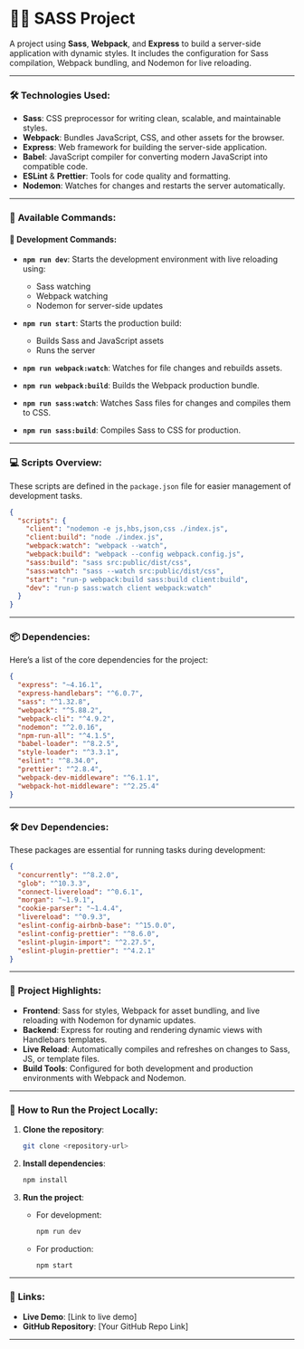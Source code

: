
# 🧑‍💻 **SASS Project**

A project using **Sass**, **Webpack**, and **Express** to build a server-side application with dynamic styles. It includes the configuration for Sass compilation, Webpack bundling, and Nodemon for live reloading.

---

### 🛠️ **Technologies Used:**
- **Sass**: CSS preprocessor for writing clean, scalable, and maintainable styles.
- **Webpack**: Bundles JavaScript, CSS, and other assets for the browser.
- **Express**: Web framework for building the server-side application.
- **Babel**: JavaScript compiler for converting modern JavaScript into compatible code.
- **ESLint** & **Prettier**: Tools for code quality and formatting.
- **Nodemon**: Watches for changes and restarts the server automatically.

---

### 🔧 **Available Commands:**

#### 🚀 **Development Commands:**
- **`npm run dev`**: Starts the development environment with live reloading using:
  - Sass watching
  - Webpack watching
  - Nodemon for server-side updates
  
- **`npm run start`**: Starts the production build:
  - Builds Sass and JavaScript assets
  - Runs the server
  
- **`npm run webpack:watch`**: Watches for file changes and rebuilds assets.
- **`npm run webpack:build`**: Builds the Webpack production bundle.
- **`npm run sass:watch`**: Watches Sass files for changes and compiles them to CSS.
- **`npm run sass:build`**: Compiles Sass to CSS for production.

---

### 💻 **Scripts Overview:**
These scripts are defined in the `package.json` file for easier management of development tasks.

```json
{
  "scripts": {
    "client": "nodemon -e js,hbs,json,css ./index.js",
    "client:build": "node ./index.js",
    "webpack:watch": "webpack --watch",
    "webpack:build": "webpack --config webpack.config.js",
    "sass:build": "sass src:public/dist/css",
    "sass:watch": "sass --watch src:public/dist/css",
    "start": "run-p webpack:build sass:build client:build",
    "dev": "run-p sass:watch client webpack:watch"
  }
}
```

---

### 📦 **Dependencies:**

Here’s a list of the core dependencies for the project:

```json
{
  "express": "~4.16.1",
  "express-handlebars": "^6.0.7",
  "sass": "^1.32.8",
  "webpack": "^5.88.2",
  "webpack-cli": "^4.9.2",
  "nodemon": "^2.0.16",
  "npm-run-all": "^4.1.5",
  "babel-loader": "^8.2.5",
  "style-loader": "^3.3.1",
  "eslint": "^8.34.0",
  "prettier": "^2.8.4",
  "webpack-dev-middleware": "^6.1.1",
  "webpack-hot-middleware": "^2.25.4"
}
```

---

### 🛠️ **Dev Dependencies:**
These packages are essential for running tasks during development:

```json
{
  "concurrently": "^8.2.0",
  "glob": "^10.3.3",
  "connect-livereload": "^0.6.1",
  "morgan": "~1.9.1",
  "cookie-parser": "~1.4.4",
  "livereload": "^0.9.3",
  "eslint-config-airbnb-base": "^15.0.0",
  "eslint-config-prettier": "^8.6.0",
  "eslint-plugin-import": "^2.27.5",
  "eslint-plugin-prettier": "^4.2.1"
}
```

---

### 🚀 **Project Highlights:**

- **Frontend**: Sass for styles, Webpack for asset bundling, and live reloading with Nodemon for dynamic updates.
- **Backend**: Express for routing and rendering dynamic views with Handlebars templates.
- **Live Reload**: Automatically compiles and refreshes on changes to Sass, JS, or template files.
- **Build Tools**: Configured for both development and production environments with Webpack and Nodemon.

---

### 🌱 **How to Run the Project Locally:**

1. **Clone the repository**:
   ```bash
   git clone <repository-url>
   ```

2. **Install dependencies**:
   ```bash
   npm install
   ```

3. **Run the project**:
   - For development:
     ```bash
     npm run dev
     ```
   - For production:
     ```bash
     npm start
     ```

---

### 🔗 **Links**:
- **Live Demo**: [Link to live demo]
- **GitHub Repository**: [Your GitHub Repo Link]

---
